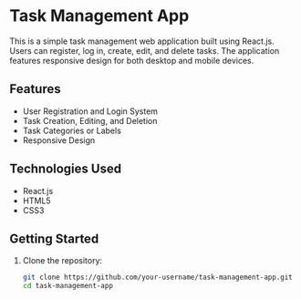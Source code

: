  
# Task Management App

This is a simple task management web application built using React.js. Users can register, log in, create, edit, and delete tasks. The application features responsive design for both desktop and mobile devices.

## Features

- User Registration and Login System
- Task Creation, Editing, and Deletion
- Task Categories or Labels
- Responsive Design

## Technologies Used

- React.js
- HTML5
- CSS3

## Getting Started

1. Clone the repository:

   ```bash
   git clone https://github.com/your-username/task-management-app.git
   cd task-management-app
